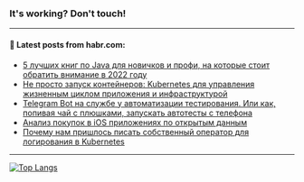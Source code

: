 ### It's working? Don't touch!

---
<!--
#### 🛠️ Technical stack:

![C++](https://img.shields.io/badge/C++-informational?logo=c%2B%2B&style=flat&logoColor=white&color=9C033A)
![Java](https://img.shields.io/badge/Java-informational?logo=java&style=flat&logoColor=white&color=007396)
![Kotlin](https://img.shields.io/badge/Kotlin-informational?logo=Kotlin&style=flat&logoColor=white&color=0095D5)
![JS](https://img.shields.io/badge/JS-informational?logo=javaScript&style=flat&logoColor=black&color=F7Df1E) <br>
![HTML5](https://img.shields.io/badge/HTML5-informational?logo=html5&style=flat&logoColor=white&color=E34F26)
![CSS3](https://img.shields.io/badge/CSS3-informational?logo=css3&style=flat&logoColor=white&color=157286)
![Sass](https://img.shields.io/badge/Saas-informational?logo=sass&style=flat&logoColor=white&color=hotpink)
![PHP](https://img.shields.io/badge/PHP-informational?logo=php&style=flat&logoColor=white&color=777BB4) <br>
![WebPAck](https://img.shields.io/badge/WebPack-informational?logo=webPack&style=flat&logoColor=white&color=FF6F00)
![Bootstrap](https://img.shields.io/badge/Bootstrap-informational?logo=Bootstrap&style=flat&logoColor=white&color=7952B3)
![MySQL](https://img.shields.io/badge/MySQL-informational?logo=MySQL&style=flat&logoColor=white&color=00f) <br>
![NodeJS](https://img.shields.io/badge/NodeJS-informational?logo=node.js&style=flat&logoColor=white&color=43853D)
![Spring](https://img.shields.io/badge/Spring-informational?logo=Spring&style=flat&logoColor=white&color=0A9EDC)
![Angular](https://img.shields.io/badge/Vue-informational?logo=vue.js&style=flat&logoColor=white&color=red)
![Git](https://img.shields.io/badge/Git-informational?logo=git&style=flat&logoColor=white&color=darkorange)

___
-->

#### 💬 Latest posts from habr.com:

<!-- BLOG-POST-LIST:START -->
- [5 лучших книг по Java для новичков и профи, на которые стоит обратить внимание в 2022 году](https://habr.com/ru/post/698546/?utm_source=habrahabr&utm_medium=rss&utm_campaign=698546)
- [Не просто запуск контейнеров: Kubernetes для управления жизненным циклом приложения и инфраструктурой](https://habr.com/ru/post/698544/?utm_source=habrahabr&utm_medium=rss&utm_campaign=698544)
- [Telegram Bot на службе у автоматизации тестирования. Или как, попивая чай с плюшками, запускать автотесты с телефона](https://habr.com/ru/post/698530/?utm_source=habrahabr&utm_medium=rss&utm_campaign=698530)
- [Анализ покупок в iOS приложениях по открытым данным](https://habr.com/ru/post/698528/?utm_source=habrahabr&utm_medium=rss&utm_campaign=698528)
- [Почему нам пришлось писать собственный оператор для логирования в Kubernetes](https://habr.com/ru/post/698526/?utm_source=habrahabr&utm_medium=rss&utm_campaign=698526)
<!-- BLOG-POST-LIST:END -->

---

[![Top Langs](https://github-readme-stats.vercel.app/api/top-langs/?username=zloylis&layout=compact&hide_border=true&theme=dracula)](https://github.com/zloylis)
